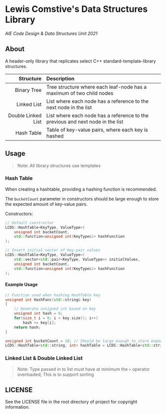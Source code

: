 # Lewis Comstive's Data Structures Library
*AIE Code Design & Data Structures Unit 2021*

## About
A header-only library that replicates select C++ standard-template-library structures.

| Structure | Description |
|----------:|:------------|
| Binary Tree 		 | Tree structure where each leaf-node has a maximum of two child nodes 		  |
| Linked List 		 | List where each node has a reference to the next node in the list			  |
| Double Linked List | List where each node has a reference to the previous and next node in the list |
| Hash Table  		 | Table of key-value pairs, where each key is hashed 							  |

## Usage

> Note: All library structures use templates
### Hash Table
When creating a hashtable, providing a hashing function is recommended.

The `bucketCount` parameter in constructors should be large enough to store the expected amount of key-value pairs.

Constructors:
```cpp
// Default constructor
LCDS::HashTable<KeyType, ValueType>(
	unsigned int bucketCount,
	std::function<unsigned int(KeyType&)> hashFunction
);

// Insert initial vector of key-pair values
LCDS::HashTable<KeyType, ValueType>(
	std::vector<std::pair<KeyType, ValueType>> initialValues,
	unsigned int bucketCount,
	std::function<unsigned int(KeyType&)> hashFunction
);
```

#### Example Usage
```cpp
// Function used when hashing HashTable key
unsigned int HashFunc(std::string& key)
{
	// Generate unsigned int based on key
	unsigned int hash = 0;
	for(size_t i = 0; i < key.size(); i++)
		hash += key[i];
	return hash;
}

unsigned int bucketCount = 10; // Should be large enough to store expected amount of key-value pairs
LCDS::HashTable<std::string, int> hashTable = LCDS::HashTable<std::string, int>(bucketCount, HashFunc);
```

### Linked List & Double Linked List

> Note: Type passed in to list must have at minimum the `>` operator overloaded; This is to support sorting

## LICENSE

See the LICENSE file in the root directory of project for copyright information.

